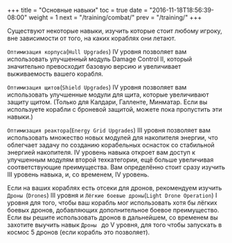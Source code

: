 +++
title = "Основные навыки"
toc = true
date = "2016-11-18T18:56:39-08:00"
weight = 1
next = "/training/combat/"
prev = "/training/"
+++

Существуют некоторые навыки, изучить которые стоит любому игроку, вне зависимости от того, 
на каких кораблях они летают.

`Оптимизация корпуса`(`Hull Upgrades`) IV уровня позволяет вам использовать улучшенный 
модуль  Damage Control II, который значительно превосходит базовую версию и увеличивает 
выживаемость вашего корабля.

`Оптимизация щитов`(`Shield Upgrades`) IV уровня позволяет вам использовать улучшенные модули для щита, 
которые увеличивают защиту щитом. (Только для Калдари, Галленте, Минматар. Если вы используете корабли с 
броневой защитой, можете пока пропустить эти навыки.)

`Оптимизация реактора`(`Energy Grid Upgrades`) III уровня позволяет вам использовать множество новых 
модулей для накопителя энергии, что облегчает задачу по созданию корабельных оснасток со стабильной 
энергией накопителя. IV уровень навыка откроет вам доступ к улучшенным модулям второй техкатегории, 
ещё больше увеличивая соответствующие преимущества. Вам определённо стоит сразу изучить III уровень навыка, 
и, со временем, IV уровень.

Если на ваших кораблях есть отсеки для дронов, рекомендуем изучить `Дроны `(`Drones`) III уровня 
и `Лёгкие боевые дроны`(`Light Drone Operation`) I уровня для того, чтобы ваш корабль мог использовать хотя бы
лёгких боевых дронов, добавляющих дополнительное боевое преимущество. 
Если вы решите использовать дронов в дальнейшем, со временем вы захотите выучить навык `Дроны ` до V уровня, для 
того чтобы запускать в космос 5 дронов (если корабль это позволяет).

